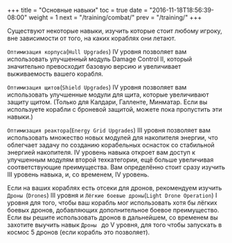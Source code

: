 +++
title = "Основные навыки"
toc = true
date = "2016-11-18T18:56:39-08:00"
weight = 1
next = "/training/combat/"
prev = "/training/"
+++

Существуют некоторые навыки, изучить которые стоит любому игроку, вне зависимости от того, 
на каких кораблях они летают.

`Оптимизация корпуса`(`Hull Upgrades`) IV уровня позволяет вам использовать улучшенный 
модуль  Damage Control II, который значительно превосходит базовую версию и увеличивает 
выживаемость вашего корабля.

`Оптимизация щитов`(`Shield Upgrades`) IV уровня позволяет вам использовать улучшенные модули для щита, 
которые увеличивают защиту щитом. (Только для Калдари, Галленте, Минматар. Если вы используете корабли с 
броневой защитой, можете пока пропустить эти навыки.)

`Оптимизация реактора`(`Energy Grid Upgrades`) III уровня позволяет вам использовать множество новых 
модулей для накопителя энергии, что облегчает задачу по созданию корабельных оснасток со стабильной 
энергией накопителя. IV уровень навыка откроет вам доступ к улучшенным модулям второй техкатегории, 
ещё больше увеличивая соответствующие преимущества. Вам определённо стоит сразу изучить III уровень навыка, 
и, со временем, IV уровень.

Если на ваших кораблях есть отсеки для дронов, рекомендуем изучить `Дроны `(`Drones`) III уровня 
и `Лёгкие боевые дроны`(`Light Drone Operation`) I уровня для того, чтобы ваш корабль мог использовать хотя бы
лёгких боевых дронов, добавляющих дополнительное боевое преимущество. 
Если вы решите использовать дронов в дальнейшем, со временем вы захотите выучить навык `Дроны ` до V уровня, для 
того чтобы запускать в космос 5 дронов (если корабль это позволяет).

